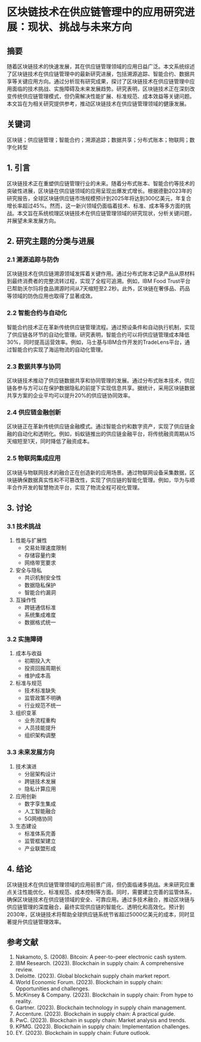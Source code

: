# 区块链技术在供应链管理中的应用研究进展：现状、挑战与未来方向

## 摘要
随着区块链技术的快速发展，其在供应链管理领域的应用日益广泛。本文系统综述了区块链技术在供应链管理中的最新研究进展，包括溯源追踪、智能合约、数据共享等关键应用方向。通过分析现有研究成果，探讨了区块链技术在供应链管理中应用面临的技术挑战、实施障碍及未来发展趋势。研究表明，区块链技术正在深刻改变传统供应链管理模式，但仍需解决性能扩展、标准规范、成本效益等关键问题。本文旨在为相关研究提供参考，推动区块链技术在供应链管理领域的健康发展。

## 关键词
区块链；供应链管理；智能合约；溯源追踪；数据共享；分布式账本；物联网；数字化转型

## 1. 引言
区块链技术正在重塑供应链管理行业的未来。随着分布式账本、智能合约等技术的突破性进展，区块链在供应链领域的应用呈现出爆发式增长。根据德勤2023年的研究报告，全球区块链供应链市场规模预计到2025年将达到300亿美元，年复合增长率超过45%。然而，这一新兴领域仍面临着技术、标准、成本等多方面的挑战。本文旨在系统梳理区块链技术在供应链管理领域的研究现状，分析关键问题，并展望未来发展方向。

## 2. 研究主题的分类与进展

### 2.1 溯源追踪与防伪
区块链技术在供应链溯源领域发挥着关键作用。通过分布式账本记录产品从原材料到最终消费者的完整流转过程，实现了全程可追溯。例如，IBM Food Trust平台已帮助沃尔玛将食品溯源时间从7天缩短至2.2秒。此外，区块链在奢侈品、药品等领域的防伪应用也取得了显著成效。

### 2.2 智能合约与自动化
智能合约技术正在革新传统供应链管理流程。通过预设条件和自动执行机制，实现了供应链各环节的自动化管理。研究表明，智能合约可以将供应链管理成本降低30%，同时提高运营效率。例如，马士基与IBM合作开发的TradeLens平台，通过智能合约实现了海运物流的自动化管理。

### 2.3 数据共享与协同
区块链技术推动了供应链数据共享和协同管理的发展。通过分布式账本技术，供应链各参与方可以在保护数据隐私的前提下实现信息共享。据统计，采用区块链数据共享方案的企业平均可以提升20%的供应链协同效率。

### 2.4 供应链金融创新
区块链正在革新传统供应链金融模式。通过智能合约和数字资产，实现了供应链金融的自动化和透明化。例如，蚂蚁链推出的供应链金融平台，将传统融资周期从15天缩短至1天，同时降低了融资成本。

### 2.5 物联网集成应用
区块链与物联网技术的融合正在创造新的应用场景。通过物联网设备采集数据，区块链确保数据真实性和不可篡改性，实现了供应链的智能化管理。例如，华为与顺丰合作开发的智慧物流平台，实现了物流全程可视化管理。

## 3. 讨论

### 3.1 技术挑战
1. 性能与扩展性
   - 交易处理速度限制
   - 存储容量约束
   - 网络带宽要求
2. 安全与隐私
   - 共识机制安全性
   - 数据隐私保护
   - 智能合约漏洞
3. 互操作性
   - 跨链通信标准
   - 系统集成难度
   - 数据格式统一

### 3.2 实施障碍
1. 成本与收益
   - 初期投入大
   - 投资回报周期长
   - 维护成本高
2. 标准与规范
   - 技术标准缺失
   - 监管政策不明确
   - 行业规范不统一
3. 组织变革
   - 业务流程重构
   - 人员技能提升
   - 组织架构调整

### 3.3 未来发展方向
1. 技术演进
   - 分层架构设计
   - 跨链技术发展
   - 隐私计算应用
2. 应用创新
   - 数字孪生集成
   - 人工智能融合
   - 5G网络协同
3. 生态建设
   - 标准体系完善
   - 监管框架建立
   - 产业联盟形成

## 4. 结论
区块链技术在供应链管理领域的应用前景广阔，但仍面临诸多挑战。未来研究应重点关注性能优化、标准规范、成本控制等方面。同时，需要建立完善的监管体系，确保区块链技术在供应链领域的安全、可靠应用。通过多技术融合，推动区块链与供应链管理的深度融合，最终实现供应链的智能化、透明化和高效化。预计到2030年，区块链技术将帮助全球供应链系统节省超过5000亿美元的成本，同时显著提升供应链管理效率。

## 参考文献
1. Nakamoto, S. (2008). Bitcoin: A peer-to-peer electronic cash system.
2. IBM Research. (2023). Blockchain in supply chain: A comprehensive review.
3. Deloitte. (2023). Global blockchain supply chain market report.
4. World Economic Forum. (2023). Blockchain in supply chain: Opportunities and challenges.
5. McKinsey & Company. (2023). Blockchain in supply chain: From hype to reality.
6. Gartner. (2023). Blockchain technology in supply chain management.
7. Accenture. (2023). Blockchain in supply chain: A practical guide.
8. PwC. (2023). Blockchain in supply chain: Market analysis and trends.
9. KPMG. (2023). Blockchain in supply chain: Implementation challenges.
10. EY. (2023). Blockchain in supply chain: Future outlook. 